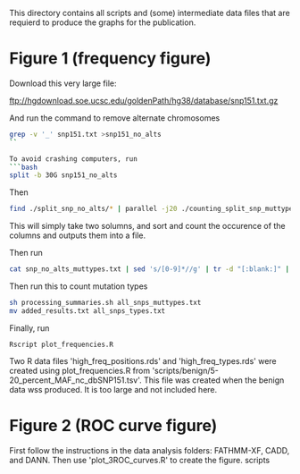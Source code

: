 This directory contains all scripts and (some) intermediate data files that are requierd to produce the graphs for the publication. 

# Figure 1 (frequency figure)
 
 Download this very large file:
 
 
 ftp://hgdownload.soe.ucsc.edu/goldenPath/hg38/database/snp151.txt.gz
 
 
 And run the command to remove alternate chromosomes
 ```bash
 grep -v '_' snp151.txt >snp151_no_alts 
 ``

To avoid crashing computers, run 
```bash
split -b 30G snp151_no_alts
```

Then

```bash
find ./split_snp_no_alts/* | parallel -j20 ./counting_split_snp_muttypes.sh
``` 

This will simply take two solumns, and sort and count the occurence of the columns and outputs them into a file. 

Then run
```bash
cat snp_no_alts_muttypes.txt | sed 's/[0-9]*//g' | tr -d "[:blank:]" | sort | uniq -c >all_snps_muttypes.txt 
```

Then run this to count mutation types 

```bash
sh processing_summaries.sh all_snps_muttypes.txt
mv added_results.txt all_snps_types.txt
``` 

Finally, run
```
Rscript plot_frequencies.R
```

Two R data files 'high_freq_positions.rds' and 'high_freq_types.rds' were created using plot_frequencies.R from 'scripts/benign/5-20_percent_MAF_nc_dbSNP151.tsv'. This file was created when the benign data wss produced. It is too large and not included here. 

# Figure 2 (ROC curve figure)

First follow the instructions in the data analysis folders: FATHMM-XF, CADD, and DANN. Then use 'plot_3ROC_curves.R' to create the figure.  scripts 

